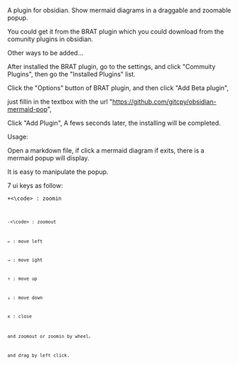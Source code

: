 A plugin for obsidian. Show mermaid diagrams in a draggable and zoomable popup. 

You could get it from the BRAT plugin which you could download from the comunity plugins in obsidian. 

Other ways to be added...

After installed the BRAT plugin, go to the settings, and click "Commuity Plugins", then go the "Installed Plugins" list. 

Click the "Options" button of BRAT plugin, and then click "Add Beta plugin", 

just fillin in the textbox with the url "https://github.com/gitcpy/obsidian-mermaid-pop",

Click "Add Plugin", A fews seconds later, the installing will be completed.

Usage:

  Open a markdown file, if click a mermaid diagram if exits, there is a mermaid popup will display.

  It is easy to manipulate the popup. 

  7 ui keys as follow:
  
  <code>+<\code> : zoomin
    
  <code>-<\code> : zoomout
    
  ← : move left

  → : move ight
  
  ↑ : move up

  ↓ : move down

  x : close
  
  and zoomout or zoomin by wheel， 
  
  and drag by left click.


